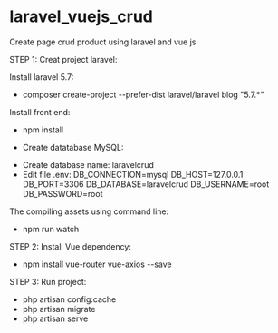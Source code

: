 # laravel_vuejs_crud
Create page crud product using laravel and vue js

STEP 1: Creat project laravel:

Install laravel 5.7:
- composer create-project --prefer-dist laravel/laravel blog "5.7.*"
 
Install front end:
- npm install
 
- Create datatabase MySQL:
+ Create database name: laravelcrud
+ Edit file .env:
DB_CONNECTION=mysql
DB_HOST=127.0.0.1
DB_PORT=3306
DB_DATABASE=laravelcrud
DB_USERNAME=root
DB_PASSWORD=root

The compiling assets using command line:
- npm run watch

STEP 2: Install Vue dependency:
- npm install vue-router vue-axios --save

STEP 3: Run project:
- php artisan config:cache
- php artisan migrate
- php artisan serve
